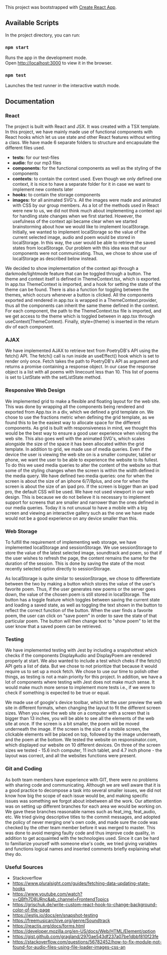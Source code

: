 This project was bootstrapped with [Create React App](https://github.com/facebook/create-react-app).
## Available Scripts
In the project directory, you can run:
### `npm start`
Runs the app in the development mode.<br />
Open [http://localhost:3000](http://localhost:3000) to view it in the browser.
### `npm test`
Launches the test runner in the interactive watch mode.<br />
## Documentation
### React
The project is built with React and JSX. It was created with a TSX template. 
In this project, we have mainly made use of functional components with React hooks which let us use state and other React features without writing a class.
We have made 6 separate folders to structure and encapsulate the different files used.
*  **tests:** for our test-files
*  **audio:** for our mp3 files
*  **components:** for the functional components as well as the styling of  the components
*  **contexts:** to contain the context used. Even though we only defined one context, it is nice to have a separate folder for it in case we want to implement new contexts later
*  **hooks:** to contain the storage components
*  **images:** for all animated SVG's. All the images were made and animated with CSS by our group members.
As a lot of the methods used in React were new to us, we did not think much about implementing a context api for handling state changes when we first started.
However, the usefulness of the context api became clear when we started brainstorming about how we would like to implement localStorage. 
Initially, we wanted to implement localStorage so the value of the current selected image, audio and poem would be stored in localStorage.
In this way, the user would be able to retrieve the saved states from localStorage.
Our problem with this idea was that our components were not communicating. Thus, we chose to show use of localStorage as described below instead.

We decided to show implementation of the context api through a darkmode/lightmode feature that can be toggled through a button.
The theme and context itself is defined in ThemeContext.tsx, which is exported.
In app.tsx ThemeContext is imported, and a hook for setting the state of the theme can be found.
There is also a function for toggling between the themes, which occurs whenever a button is clicked.
All the components exported and rendered in app.tsx is wrapped in a ThemeContext.provider, thus all the components can inherit the same theme defined in the context.
For each component, the path to the ThemeContext.tsx file is imported, and we get access to the theme which is toggled between in app.tsx through useContext(ThemeContext).
Finally, style={theme} is inserted in the return div of each component.


### AJAX
We have implemented AJAX to retrieve text from PoetryDB's API using the fetch() API.
The fetch() call is run inside an useEffect() hook which is set to render only once.
Fetch takes the path to PoetryDB's API as argument and returns a promise containing a response object.
In our case the response object is a list with all poems with linecount less than 10.
This list of poems is set to ListState with the setListState method.


### Responsive Web Design
We implemented grid to make a flexible and floating layout for the web site. This was done by wrapping all the components being rendered and exported from App.tsx in a div, which we defined a grid template on.
We chose to use the fractions metric when defining the grid template, as we found this to be the easiest way to allocate space for the different components.
As grid is built with responsiveness in mind, we thought this would be the best way to ensure a good user experience when visiting the web site.
This also goes well with the animated SVG's, which scales alongside the size of the space it has been allocated within the grid template.
In addition to grid, we made use of media queries. 
Even if the device the user is viewing the web site on is a smaller computer, tablet or phone, we want the user to be able to experience the website to its fullest.
To do this we used media queries to alter the content of the website so that some of the styling changes when the screen is within the width defined in the media query.
We have defined two media queries: one for when the screen is about the size of an iphone 6/7/8plus, and one for when the screen is about the size of an ipad pro.
If the screen is bigger than an ipad pro, the default CSS will be used.
We have not used viewport in our web design. 
This is because we do not believe it is necessary to implement support for screens that are smaller and narrower than the ones defined in our media queries.
Today it is not unusual to have a mobile with a big screen and viewing an interactive gallery such as the one we have made would not be a good experience on any device smaller than this.

### Web Storage
To fulfill the requirement of implementing web storage, we have implemented localStorage and sessionStorage.
We use sessionStorage to store the value of the latest selected image, soundtrack and poem, so that if the user wishes to refresh the page, the content remains the same for the duration of the session.
This is done by saving the state of the most recently selected option directly to sessionStorage.

As localStorage is quite similar to sessionStorage, we chose to differentiate between the two by making a button which stores the value of the user's favorite poem.
Thus, if the user generates new poems or the server goes down, the value of the chosen poem is still stored in localStorage. 
The button has a toggle feature which toggles between saving the current state and loading a saved state, as well as toggling the text shown in the button to reflect the correct function of the button.
When the user finds a favorite poem, the user can click on "save poem" in order to save the state of that particular poem. 
The button will then change text to "show poem" to let the user know that a saved poem can be retrieved. 

### Testing
We have implemented testing with Jest by including a snapshottest which checks if the components DisplayAudio and DisplayPoem are rendered properly at start.
We also wanted to include a test which cheks if the fetch() API gets a list of data.
But we chose to not prioritize that because it would require us to set up a mock fetch. 
We chose to use our time to polish other things, as testing is not a main priority for this project.
In addition, we have a lot of components where testing with Jest does not make much sense.
It would make much more sense to implement more tests i.e., if we were to check if something is expected to be true or equal.

We made use of google's device toolbar, which let the user preview the web site in different formats, when changing the layout to fit the different screen sizes.
When you view the web site on a computer with a screen that is bigger than 13 inches, you will be able to see all the elements of the web site at once.
If the screen is a bit smaller, the poem will be moved underneath the image. If the screen is the size of a mobile screen, the clickable elements will be placed on top, followed by the image underneath, and the poem at the bottom.
We tested the website on responsinator.com, which displayed our website on 10 different devices.
On three of the screen sizes we tested - 15.6 inch computer, 11 inch tablet, and 4.7 inch phone - the layout was correct, and all the websites functions were present.

### Git and Coding
As both team members have experience with GIT, there were no problems with sharing code and communicating.
Although we are well aware that it is a good practice to decompose a task into several smaller issues, we did not know how big the scope of each issue would be, and making specific issues was something we forgot about inbetween all the work.
Our attention was on setting up different branches for each area we would be working on. 
We gave these branches reasonable names such as feat_img, feat_audio, etc.
We tried giving descriptive titles to the commit messages, and adopted the policy of never merging one's own code, and made sure the code was 
checked by the other team member before it was merged to master. 
This was done to avoid merging faulty code and thus improve code quality, in addition to get acquainted with the technologies used.
Since it can be hard to familiarize yourself with someone else's code, we tried giving variables and functions logical names and inserted comments briefly explaining what they do.

### Useful Sources
*  Stackoverflow
*  https://www.pluralsight.com/guides/fetching-data-updating-state-hooks
*  https://www.youtube.com/watch?v=QBfh7D8URnc&ab_channel=FrontendTopics
*  https://grischuk.de/write-custom-react-hook-to-change-background-color-of-the-page
*  https://jestjs.io/docs/en/snapshot-testing
*  https://freemusicarchive.org/genre/Soundtrack
*  https://reactjs.org/docs/forms.html
*  https://developer.mozilla.org/en-US/docs/Web/HTML/Element/option
*  https://gist.github.com/gragland/2970ae543df237a07be1dbbf810f23fe
*  https://stackoverflow.com/questions/56782452/how-to-fix-module-not-found-for-audio-files-using-file-loader-images-css-an
